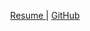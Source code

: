<p align = "center">
<a href="https://docs.google.com/gview?url=https://github.com/MatthewMacalalad/MatthewMacalalad/raw/master/ResumeUpdated.docx.pdf"> Resume </a> | <a href="https://github.com/MatthewMacalalad/MatthewMacalalad/"> GitHub </a>

</p>
